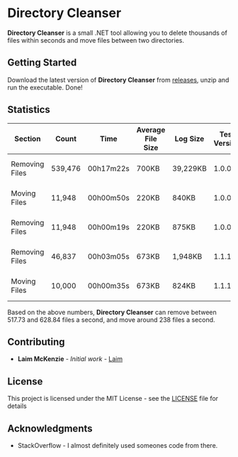 # Directory Cleanser
**Directory Cleanser** is a small .NET tool allowing you to delete thousands of files within seconds and move files between two directories. 

## Getting Started

Download the latest version of **Directory Cleanser** from [releases](https://github.com/Laim/Directory-Cleanser/releases), unzip and run the executable.  Done!

## Statistics 

| Section  |  Count | Time  | Average File Size  | Log Size  | Test Version  | Test Date  |
|---|---|---|---|---|---|---|
| Removing Files | 539,476 | 00h17m22s | 700KB | 39,229KB | 1.0.0.0 | 24-12-2019 |
| Moving Files | 11,948 | 00h00m50s | 220KB | 840KB | 1.0.0.0 | 24-12-2019 |
| Removing Files | 11,948 | 00h00m19s | 220KB | 875KB | 1.0.0.0 | 24-12-2019 |
| Removing Files | 46,837 | 00h03m05s | 673KB | 1,948KB | 1.1.1.0 | 27-12-2019 |
| Moving Files | 10,000 | 00h00m35s | 673KB | 824KB | 1.1.1.0 | 27-12-2019 |

Based on the above numbers, **Directory Cleanser** can remove between 517.73 and 628.84 files a second, and move around 238 files a second.

## Contributing

* **Laim McKenzie** - *Initial work* - [Laim](https://github.com/Laim)

## License

This project is licensed under the MIT License - see the [LICENSE](LICENSE) file for details

## Acknowledgments

* StackOverflow - I almost definitely used someones code from there. 

